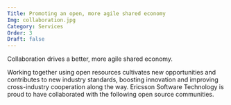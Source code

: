 ```yaml
---
Title: Promoting an open, more agile shared economy
Img: collaboration.jpg
Category: Services
Order: 3
Draft: false
---
```


Collaboration drives a better, more agile shared economy.

Working together using open resources cultivates new opportunities and contributes to new industry standards, boosting innovation and improving cross-industry cooperation along the way. Ericsson Software Technology is proud to have collaborated with the following open source communities.
